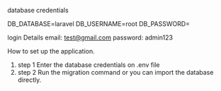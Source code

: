 


database credentials

DB_DATABASE=laravel
DB_USERNAME=root
DB_PASSWORD=



login Details
email: test@gmail.com
password: admin123


How to set up the application.

1. step 1 Enter the database credentials on .env file
2. step 2 Run the migration command or you can import the database directly.
